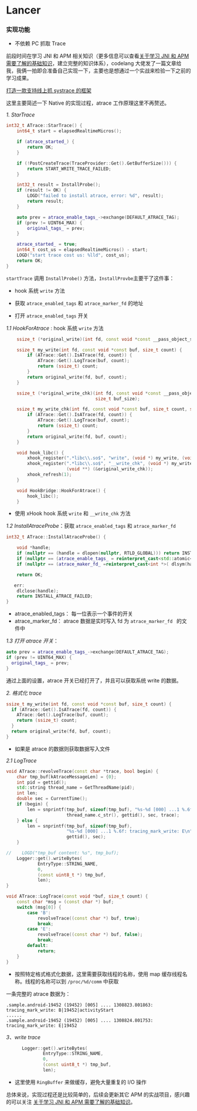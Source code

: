 # Lancer

### 实现功能

* 不依赖 PC 抓取 Trace

前段时间在学习 JNI 和 APM 相关知识（更多信息可以查看[关于学习 JNI 和 APM 需要了解的基础知识](https://github.com/YoungTr/Swan)，建立完整的知识体系），codelang 大佬发了一篇文章给我，我俩一拍即合准备自己实现一下，主要也是想通过一个实战来检验一下之前的学习成果。

[打造一款支持线上抓 systrace 的框架](https://mp.weixin.qq.com/s/S49Fz1wPxqe2ua3PiTvIjg)

这里主要简述一下 Native 的实现过程，atrace 工作原理这里不再赘述。

*1. StarTrace*

```c++
int32_t ATrace::StarTrace() {
    int64_t start = elapsedRealtimeMicros();

    if (atrace_started_) {
        return OK;
    }

    if (!PostCreateTrace(TraceProvider::Get().GetBufferSize())) {
        return START_WRITE_TRACE_FAILED;
    }

    int32_t result = InstallProbe();
    if (result != OK) {
        LOGD("failed to install atrace, error: %d", result);
        return result;
    }

    auto prev = atrace_enable_tags_->exchange(DEFAULT_ATRACE_TAG);
    if (prev != UINT64_MAX) {
        original_tags_ = prev;
    }

    atrace_started_ = true;
    int64_t cost_us = elapsedRealtimeMicros() - start;
    LOGD("start trace cost us: %lld", cost_us);
    return OK;
}
```

`startTrace` 调用 `InstallProbe()` 方法，`InstallProvbe`主要干了这件事：

* hook 系统 `write` 方法

* 获取 `atrace_enabled_tags` 和 `atrace_marker_fd` 的地址
* 打开 `atrace_enabled_tags` 开关

 *1.1 HookForAtrace* : hook 系统 `write` 方法

```c++
    ssize_t (*original_write)(int fd, const void *const __pass_object_size0 buf, size_t count);

    ssize_t my_write(int fd, const void *const buf, size_t count) {
        if (ATrace::Get().IsATrace(fd, count)) {
            ATrace::Get().LogTrace(buf, count);
            return (ssize_t) count;
        }
        return original_write(fd, buf, count);
    }

    ssize_t (*original_write_chk)(int fd, const void *const __pass_object_size0 buf, size_t count,
                                  size_t buf_size);

    ssize_t my_write_chk(int fd, const void *const buf, size_t count, size_t buf_size) {
        if (ATrace::Get().IsATrace(fd, count)) {
            ATrace::Get().LogTrace(buf, count);
            return (ssize_t) count;
        }
        return original_write(fd, buf, count);
    }

    void hook_libc() {
        xhook_register(".*libc\\.so$", "write", (void *) my_write, (void **) (&original_write));
        xhook_register(".*libc\\.so$", "__write_chk", (void *) my_write_chk,
                       (void **) (&original_write_chk));
        xhook_refresh(1);
    }

    void HookBridge::HookForAtrace() {
        hook_libc();
    }
```

* 使用 xHook hook 系统 `write` 和 `__write_chk` 方法 

*1.2 InstallAtraceProbe*：获取 `atrace_enabled_tags` 和 `atrace_marker_fd`

```c++
int32_t ATrace::InstallAtraceProbe() {

    void *handle;
    if (nullptr == (handle = dlopen(nullptr, RTLD_GLOBAL))) return INSTALL_ATRACE_FAILED;
    if (nullptr == (atrace_enable_tags_ = reinterpret_cast<std::atomic<uint64_t> *>(dlsym(handle,"atrace_enabled_tags")))) goto err;
    if (nullptr == (atrace_maker_fd_ =reinterpret_cast<int *>( dlsym(handle, "atrace_marker_fd")))) goto err;

    return OK;

   err:
    dlclose(handle);
    return INSTALL_ATRACE_FAILED;
}
```

* atrace_enabled_tags： 每一位表示一个事件的开关
* atrace_marker_fd： atrace 数据是实时写入 fd 为 `atrace_marker_fd ` 的文件中

*1.3 打开 atrace 开关*：

```c++
auto prev = atrace_enable_tags_->exchange(DEFAULT_ATRACE_TAG);
if (prev != UINT64_MAX) {
  original_tags_ = prev;
}
```

通过上面的设置，atrace 开关已经打开了，并且可以获取系统 write 的数据。

*2. 格式化 trace*

```c++
ssize_t my_write(int fd, const void *const buf, size_t count) {
  if (ATrace::Get().IsATrace(fd, count)) {
    ATrace::Get().LogTrace(buf, count);
    return (ssize_t) count;
  }
  return original_write(fd, buf, count);
}
```

* 如果是 atrace 的数据则获取数据写入文件

*2.1 LogTrace*

```c++
void ATrace::revolveTrace(const char *trace, bool begin) {
    char tmp_buf[kAtraceMessageLen] = {0};
    int pid = gettid();
    std::string thread_name = GetThreadName(pid);
    int len;
    double sec = CurrentTime();
    if (begin) {
        len = snprintf(tmp_buf, sizeof(tmp_buf), "%s-%d [000] ...1 %.6f: tracing_mark_write: %s\n",
                       thread_name.c_str(), gettid(), sec, trace);
    } else {
        len = snprintf(tmp_buf, sizeof(tmp_buf),
                       "%s-%d [000] ...1 %.6f: tracing_mark_write: E\n", thread_name.c_str(),
                       gettid(), sec);
    }

//    LOGD("tmp_buf content: %s", tmp_buf);
    Logger::get().writeBytes(
            EntryType::STRING_NAME,
            0,
            (const uint8_t *) tmp_buf,
            len);
}

void ATrace::LogTrace(const void *buf, size_t count) {
    const char *msg = (const char *) buf;
    switch (msg[0]) {
        case 'B':
            revolveTrace((const char *) buf, true);
            break;
        case 'E':
            revolveTrace((const char *) buf, false);
            break;
        default:
            return;
    }
}
```

* 按照特定格式格式化数据，这里需要获取线程的名称，使用 map 缓存线程名称。线程的名称可以到 `/proc/%d/comm` 中获取

一条完整的 atrace 数据为：

```
.sample.android-19452 (19452) [005] .... 1308823.801863: tracing_mark_write: B|19452|activityStart
......
.sample.android-19452 (19452) [005] .... 1308824.801753: tracing_mark_write: E|19452
```

*3、write trace*

```c++
      Logger::get().writeBytes(
              EntryType::STRING_NAME,
              0,
              (const uint8_t *) tmp_buf,
              len);
```

* 这里使用 `RingBuffer` 来做缓存，避免大量重复的 I/O 操作

总体来说，实现过程还是比较简单的，后续会更新其它 APM 的实战项目，感兴趣的可以关注 [关于学习 JNI 和 APM 需要了解的基础知识](https://github.com/YoungTr/Swan)。
